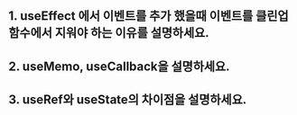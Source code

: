 ## 1. useEffect 에서 이벤트를 추가 했을때 이벤트를 클린업 함수에서 지워야 하는 이유를 설명하세요.

## 2. useMemo, useCallback을 설명하세요.

## 3. useRef와 useState의 차이점을 설명하세요.
